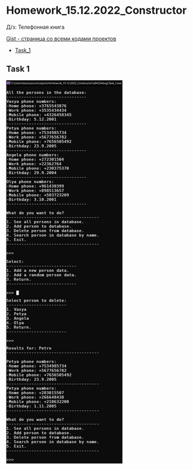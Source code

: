 
# Homework_15.12.2022_Constructor
Д/з: Телефонная книга

<a href="https://gist.github.com/SlavikArt/e0aa261188b5e5e352b25ac8e95a14db">Gist - страница со всеми кодами проектов</a>

* [Task_1](Task_1)

<p align="center">
    <h2>Task 1</h2>
    <p></p>
    <img src="images/Task_1.png">
</p>
